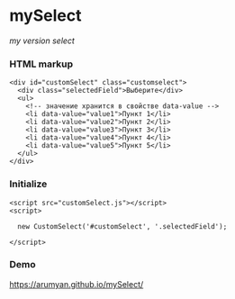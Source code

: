 # mySelect
*my version select*

### HTML markup
```
<div id="customSelect" class="customselect">
  <div class="selectedField">Выберите</div>
  <ul>
    <!-- значение хранится в свойстве data-value -->
    <li data-value="value1">Пункт 1</li>
    <li data-value="value2">Пункт 2</li>
    <li data-value="value3">Пункт 3</li>
    <li data-value="value4">Пункт 4</li>
    <li data-value="value5">Пункт 5</li>
  </ul>
</div>

```
### Initialize
```
<script src="customSelect.js"></script>
<script>

  new CustomSelect('#customSelect', '.selectedField');

</script>
```
### Demo
https://arumyan.github.io/mySelect/

